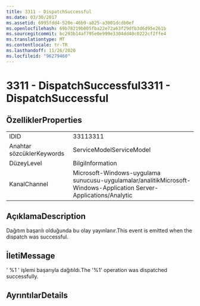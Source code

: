 ```yaml
---
title: 3311 - DispatchSuccessful
ms.date: 03/30/2017
ms.assetid: 6995fdd4-520e-46b9-a825-a3001dcdb0ef
ms.openlocfilehash: 69b78219b005fba22e72a63f29dfb3d6d95e261b
ms.sourcegitcommit: bc293b14af795e0e999e3304dd40c0222cf2ffe4
ms.translationtype: MT
ms.contentlocale: tr-TR
ms.lasthandoff: 11/26/2020
ms.locfileid: "96279460"
---
```

# <a name="3311---dispatchsuccessful"></a><span data-ttu-id="87b79-102">3311 - DispatchSuccessful</span><span class="sxs-lookup"><span data-stu-id="87b79-102">3311 - DispatchSuccessful</span></span>

## <a name="properties"></a><span data-ttu-id="87b79-103">Özellikler</span><span class="sxs-lookup"><span data-stu-id="87b79-103">Properties</span></span>  
  
|||  
|-|-|  
|<span data-ttu-id="87b79-104">ID</span><span class="sxs-lookup"><span data-stu-id="87b79-104">ID</span></span>|<span data-ttu-id="87b79-105">3311</span><span class="sxs-lookup"><span data-stu-id="87b79-105">3311</span></span>|  
|<span data-ttu-id="87b79-106">Anahtar sözcükler</span><span class="sxs-lookup"><span data-stu-id="87b79-106">Keywords</span></span>|<span data-ttu-id="87b79-107">ServiceModel</span><span class="sxs-lookup"><span data-stu-id="87b79-107">ServiceModel</span></span>|  
|<span data-ttu-id="87b79-108">Düzey</span><span class="sxs-lookup"><span data-stu-id="87b79-108">Level</span></span>|<span data-ttu-id="87b79-109">Bilgi</span><span class="sxs-lookup"><span data-stu-id="87b79-109">Information</span></span>|  
|<span data-ttu-id="87b79-110">Kanal</span><span class="sxs-lookup"><span data-stu-id="87b79-110">Channel</span></span>|<span data-ttu-id="87b79-111">Microsoft-Windows-uygulama sunucusu-uygulamalar/analitik</span><span class="sxs-lookup"><span data-stu-id="87b79-111">Microsoft-Windows-Application Server-Applications/Analytic</span></span>|  
  
## <a name="description"></a><span data-ttu-id="87b79-112">Açıklama</span><span class="sxs-lookup"><span data-stu-id="87b79-112">Description</span></span>  

 <span data-ttu-id="87b79-113">Dağıtım başarılı olduğunda bu olay yayınlanır.</span><span class="sxs-lookup"><span data-stu-id="87b79-113">This event is emitted when the dispatch was successful.</span></span>  
  
## <a name="message"></a><span data-ttu-id="87b79-114">İleti</span><span class="sxs-lookup"><span data-stu-id="87b79-114">Message</span></span>  

 <span data-ttu-id="87b79-115">' %1 ' işlemi başarıyla dağıtıldı.</span><span class="sxs-lookup"><span data-stu-id="87b79-115">The '%1' operation was dispatched successfully.</span></span>  
  
## <a name="details"></a><span data-ttu-id="87b79-116">Ayrıntılar</span><span class="sxs-lookup"><span data-stu-id="87b79-116">Details</span></span>
